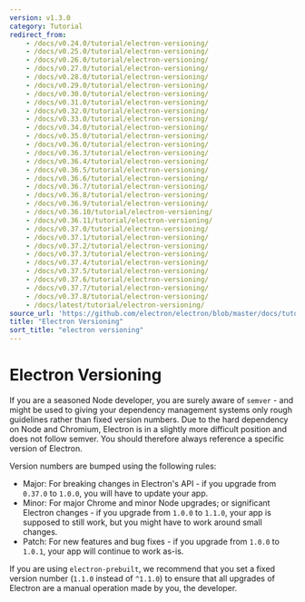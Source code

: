 ```yaml
---
version: v1.3.0
category: Tutorial
redirect_from:
    - /docs/v0.24.0/tutorial/electron-versioning/
    - /docs/v0.25.0/tutorial/electron-versioning/
    - /docs/v0.26.0/tutorial/electron-versioning/
    - /docs/v0.27.0/tutorial/electron-versioning/
    - /docs/v0.28.0/tutorial/electron-versioning/
    - /docs/v0.29.0/tutorial/electron-versioning/
    - /docs/v0.30.0/tutorial/electron-versioning/
    - /docs/v0.31.0/tutorial/electron-versioning/
    - /docs/v0.32.0/tutorial/electron-versioning/
    - /docs/v0.33.0/tutorial/electron-versioning/
    - /docs/v0.34.0/tutorial/electron-versioning/
    - /docs/v0.35.0/tutorial/electron-versioning/
    - /docs/v0.36.0/tutorial/electron-versioning/
    - /docs/v0.36.3/tutorial/electron-versioning/
    - /docs/v0.36.4/tutorial/electron-versioning/
    - /docs/v0.36.5/tutorial/electron-versioning/
    - /docs/v0.36.6/tutorial/electron-versioning/
    - /docs/v0.36.7/tutorial/electron-versioning/
    - /docs/v0.36.8/tutorial/electron-versioning/
    - /docs/v0.36.9/tutorial/electron-versioning/
    - /docs/v0.36.10/tutorial/electron-versioning/
    - /docs/v0.36.11/tutorial/electron-versioning/
    - /docs/v0.37.0/tutorial/electron-versioning/
    - /docs/v0.37.1/tutorial/electron-versioning/
    - /docs/v0.37.2/tutorial/electron-versioning/
    - /docs/v0.37.3/tutorial/electron-versioning/
    - /docs/v0.37.4/tutorial/electron-versioning/
    - /docs/v0.37.5/tutorial/electron-versioning/
    - /docs/v0.37.6/tutorial/electron-versioning/
    - /docs/v0.37.7/tutorial/electron-versioning/
    - /docs/v0.37.8/tutorial/electron-versioning/
    - /docs/latest/tutorial/electron-versioning/
source_url: 'https://github.com/electron/electron/blob/master/docs/tutorial/electron-versioning.md'
title: "Electron Versioning"
sort_title: "electron versioning"
---
```


# Electron Versioning

If you are a seasoned Node developer, you are surely aware of `semver` - and
might be used to giving your dependency management systems only rough guidelines
rather than fixed version numbers. Due to the hard dependency on Node and
Chromium, Electron is in a slightly more difficult position and does not follow
semver. You should therefore always reference a specific version of Electron.

Version numbers are bumped using the following rules:

* Major: For breaking changes in Electron's API - if you upgrade from `0.37.0`
  to `1.0.0`, you will have to update your app.
* Minor: For major Chrome and minor Node upgrades; or significant Electron
  changes - if you upgrade from `1.0.0` to `1.1.0`, your app is supposed to
  still work, but you might have to work around small changes.
* Patch: For new features and bug fixes - if you upgrade from `1.0.0` to
  `1.0.1`, your app will continue to work as-is.

If you are using `electron-prebuilt`, we recommend that you set a fixed version
number (`1.1.0` instead of `^1.1.0`) to ensure that all upgrades of Electron are
a manual operation made by you, the developer.

